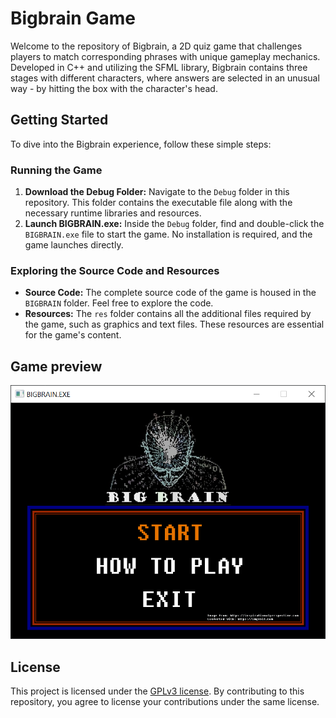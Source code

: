 # Bigbrain Game

Welcome to the repository of Bigbrain, a 2D quiz game that challenges players to match corresponding phrases with unique gameplay mechanics. Developed in C++ and utilizing the SFML library, Bigbrain contains three stages with different characters, where answers are selected in an unusual way - by hitting the box with the character's head.

## Getting Started

To dive into the Bigbrain experience, follow these simple steps:

### Running the Game

1. **Download the Debug Folder:** Navigate to the `Debug` folder in this repository. This folder contains the executable file along with the necessary runtime libraries and resources.
2. **Launch BIGBRAIN.exe:** Inside the `Debug` folder, find and double-click the `BIGBRAIN.exe` file to start the game. No installation is required, and the game launches directly.

### Exploring the Source Code and Resources

- **Source Code:** The complete source code of the game is housed in the `BIGBRAIN` folder. Feel free to explore the code.
- **Resources:** The `res` folder contains all the additional files required by the game, such as graphics and text files. These resources are essential for the game's content.

## Game preview
![Start Screen](/screenshots/Start_screen.png "Start Screen")

## License

This project is licensed under the [GPLv3 license](https://www.gnu.org/licenses/gpl-3.0.en.html). By contributing to this repository, you agree to license your contributions under the same license.

